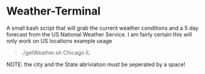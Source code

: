 # Weather-Terminal
A small bash script that will grab the current weather conditions and a 5 day forecast from the US National Weather Service.
I am fairly certain this will only work on US locations
example usage
> ./getWeather.sh Chicago IL

NOTE: the city and the State abriviation must be seperated by a space!
